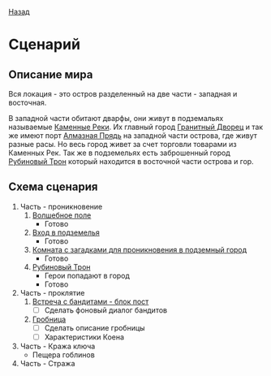 [Назад](/README.md)
# Сценарий

## Описание мира
Вся локация - это остров разделенный на две части - западная и восточная.

В западной части обитают дварфы, они живут в подземальях называемые [Каменные Реки](/stone-rivers/index.md).
Их главный город [Гранитный Дворец](/granite-palace/index.md)
и так же имеют порт [Алмазная Прядь](/diamond-strand/index.md) на западной части острова, где живут разные расы.
Но весь город живет за счет торговли товарами из Каменных Рек.
Так же в подземельях есть заброшенный город [Рубиновый Трон](/4_ruby-throne/index.md) который находится в восточной части острова и гор.

## Схема сценария
1. Часть - проникновение
   1. [Волшебное поле](/1_magic-area/index.md)
      * Готово
   2. [Вход в подземелья](/2_dungeon-entrance/index.md)
      * Готово
   3. [Комната с загадками для проникновения в подземный город](/3_city-hall/index.md)
      * Готово
   4. [Рубиновый Трон](/4_ruby-throne/index.md)
      * Герои попадают в город
      * Готово
2. Часть - проклятие
   1. [Встреча с бандитами - блок пост](/5_block-post/index.md)
      * [ ] Сделать фоновый диалог бандитов
   2. [Гробница](./6_tomb-gate/index.md)
      * [ ] Сделать описание гробницы
      * [ ] Характеристики Коена
3. Часть - Кража ключа
   * Пещера гоблинов
4. Часть - Стража
